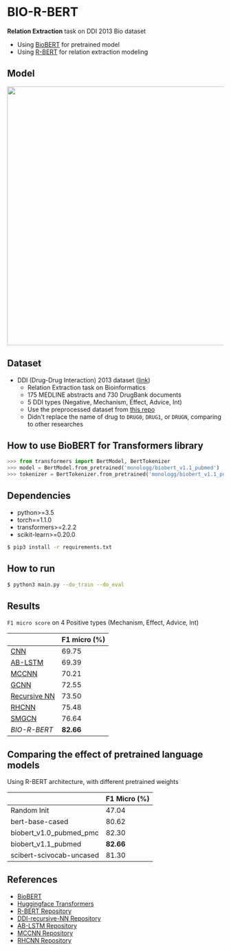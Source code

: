 # BIO-R-BERT

**Relation Extraction** task on DDI 2013 Bio dataset

- Using [BioBERT](https://github.com/naver/biobert-pretrained) for pretrained model
- Using [R-BERT](https://arxiv.org/abs/1905.08284) for relation extraction modeling

## Model

<p float="left" align="center">
    <img width="600" src="https://user-images.githubusercontent.com/28896432/68673458-1b090d00-0597-11ea-96b1-7c1453e6edbb.png" />  
</p>

## Dataset

- DDI (Drug-Drug Interaction) 2013 dataset ([link](http://labda.inf.uc3m.es/ddicorpus))
  - Relation Extraction task on Bioinformatics
  - 175 MEDLINE abstracts and 730 DrugBank documents
  - 5 DDI types (Negative, Mechanism, Effect, Advice, Int)
  - Use the preprocessed dataset from [this repo](https://github.com/arwhirang/DDI-recursive-NN)
  - Didn't replace the name of drug to `DRUG0`, `DRUG1`, or `DRUGN`, comparing to other researches

## How to use BioBERT for Transformers library

```python
>>> from transformers import BertModel, BertTokenizer
>>> model = BertModel.from_pretrained('monologg/biobert_v1.1_pubmed')
>>> tokenizer = BertTokenizer.from_pretrained('monologg/biobert_v1.1_pubmed')
```

## Dependencies

- python>=3.5
- torch==1.1.0
- transformers>=2.2.2
- scikit-learn>=0.20.0

```bash
$ pip3 install -r requirements.txt
```

## How to run

```bash
$ python3 main.py --do_train --do_eval
```

## Results

`F1 micro score` on 4 Positive types (Mechanism, Effect, Advice, Int)

|                                                                                                                              | F1 micro (%) |
| ---------------------------------------------------------------------------------------------------------------------------- | ------------ |
| [CNN](https://www.researchgate.net/publication/292590022_Drug-Drug_Interaction_Extraction_via_Convolutional_Neural_Networks) | 69.75        |
| [AB-LSTM](https://arxiv.org/abs/1701.08303)                                                                                  | 69.39        |
| [MCCNN](https://www.hindawi.com/journals/bmri/2016/1850404/)                                                                 | 70.21        |
| [GCNN](https://arxiv.org/abs/1805.05593)                                                                                     | 72.55        |
| [Recursive NN](https://journals.plos.org/plosone/article?id=10.1371/journal.pone.0190926)                                    | 73.50        |
| [RHCNN](https://www.mdpi.com/1099-4300/21/1/37)                                                                              | 75.48        |
| [SMGCN](https://www.aclweb.org/anthology/D19-6204.pdf)                                                                       | 76.64        |
| _BIO-R-BERT_                                                                                                                 | **82.66**    |

## Comparing the effect of pretrained language models

Using R-BERT architecture, with different pretrained weights

|                          | F1 Micro (%) |
| ------------------------ | ------------ |
| Random Init              | 47.04        |
| bert-base-cased          | 80.62        |
| biobert_v1.0_pubmed_pmc  | 82.30        |
| biobert_v1.1_pubmed      | **82.66**    |
| scibert-scivocab-uncased | 81.30        |

## References

- [BioBERT](https://github.com/naver/biobert-pretrained)
- [Huggingface Transformers](https://github.com/huggingface/transformers)
- [R-BERT Repository](https://github.com/monologg/R-BERT)
- [DDI-recursive-NN Repository](https://github.com/arwhirang/DDI-recursive-NN)
- [AB-LSTM Repository](https://github.com/sunilitggu/DDI-extraction-through-LSTM)
- [MCCNN Repository](https://github.com/coddinglxf/DDI)
- [RHCNN Repository](https://github.com/DongKeee/DDIExtraction)
